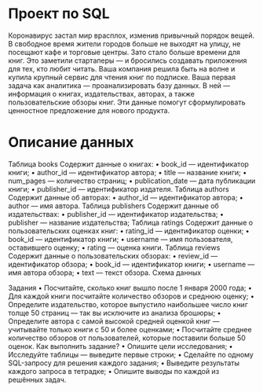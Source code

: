 # Проект по SQL
Коронавирус застал мир врасплох, изменив привычный порядок вещей. В свободное время жители городов больше не выходят на улицу, не посещают кафе и торговые центры. Зато стало больше времени для книг. Это заметили стартаперы — и бросились создавать приложения для тех, кто любит читать.
Ваша компания решила быть на волне и купила крупный сервис для чтения книг по подписке. Ваша первая задача как аналитика — проанализировать базу данных. В ней — информация о книгах, издательствах, авторах, а также пользовательские обзоры книг. Эти данные помогут сформулировать ценностное предложение для нового продукта.
# Описание данных
Таблица books
Содержит данные о книгах:
•	book_id — идентификатор книги;
•	author_id — идентификатор автора;
•	title — название книги;
•	num_pages — количество страниц;
•	publication_date — дата публикации книги;
•	publisher_id — идентификатор издателя.
Таблица authors
Содержит данные об авторах:
•	author_id — идентификатор автора;
•	author — имя автора.
Таблица publishers
Содержит данные об издательствах:
•	publisher_id — идентификатор издательства;
•	publisher — название издательства;
Таблица ratings
Содержит данные о пользовательских оценках книг:
•	rating_id — идентификатор оценки;
•	book_id — идентификатор книги;
•	username — имя пользователя, оставившего оценку;
•	rating — оценка книги.
Таблица reviews
Содержит данные о пользовательских обзорах:
•	review_id — идентификатор обзора;
•	book_id — идентификатор книги;
•	username — имя автора обзора;
•	text — текст обзора.
Схема данных
 
Задания
•	Посчитайте, сколько книг вышло после 1 января 2000 года;
•	Для каждой книги посчитайте количество обзоров и среднюю оценку;
•	Определите издательство, которое выпустило наибольшее число книг толще 50 страниц — так вы исключите из анализа брошюры;
•	Определите автора с самой высокой средней оценкой книг — учитывайте только книги с 50 и более оценками;
•	Посчитайте среднее количество обзоров от пользователей, которые поставили больше 50 оценок.
Как выполнить задание?
•	Опишите цели исследования;
•	Исследуйте таблицы — выведите первые строки;
•	Сделайте по одному SQL-запросу для решения каждого задания;
•	Выведите результаты каждого запроса в тетрадке;
•	Опишите выводы по каждой из решённых задач.


